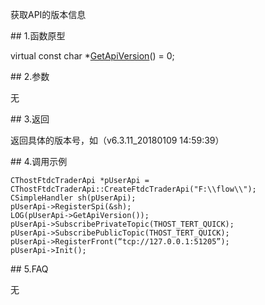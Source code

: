 <p>获取API的版本信息</p>
<span class="anchor" id="0345d205-48ba-430b-9f2c-e936bb257e2f"></span>
## 1.函数原型
<p>virtual const char *<a href="../../../HQJK/CTHOSTFTDCMDAPI/GETAPIVERSION/">GetApiVersion</a>() = 0;</p>
<span class="anchor" id="d9ba504a-d763-4687-93c8-49b052b5c602"></span>
## 2.参数
<p>无</p>
<span class="anchor" id="654ca15d-5076-44a8-8a5a-82e4c8bb4531"></span>
## 3.返回
<p>返回具体的版本号，如（v6.3.11_20180109 14:59:39）</p>
<span class="anchor" id="2540311e-869e-4794-a1aa-7a927f7b2123"></span>
## 4.调用示例
<pre><code>CThostFtdcTraderApi *pUserApi = CThostFtdcTraderApi::CreateFtdcTraderApi("F:\\flow\\");
CSimpleHandler sh(pUserApi);
pUserApi-&gt;RegisterSpi(&amp;sh);
LOG(pUserApi-&gt;GetApiVersion());
pUserApi-&gt;SubscribePrivateTopic(THOST_TERT_QUICK);
pUserApi-&gt;SubscribePublicTopic(THOST_TERT_QUICK);
pUserApi-&gt;RegisterFront(“tcp://127.0.0.1:51205”);
pUserApi-&gt;Init();
</code></pre>
<span class="anchor" id="24465fff-a7f4-4726-880b-88f524bd95a0"></span>
## 5.FAQ
<p>无</p>
